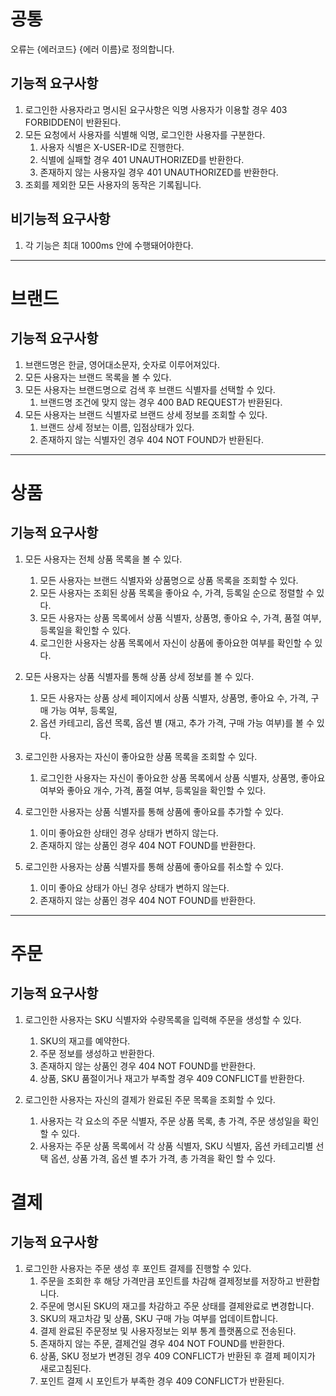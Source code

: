 # 공통

오류는 {에러코드} {에러 이름}로 정의합니다.

## 기능적 요구사항
1. 로그인한 사용자라고 명시된 요구사항은 익명 사용자가 이용할 경우 403 FORBIDDEN이 반환된다.
2. 모든 요청에서 사용자를 식별해 익명, 로그인한 사용자를 구분한다.
   1. 사용자 식별은 X-USER-ID로 진행한다.
   2. 식별에 실패할 경우 401 UNAUTHORIZED를 반환한다.
   3. 존재하지 않는 사용자일 경우 401 UNAUTHORIZED를 반환한다. 
3. 조회를 제외한 모든 사용자의 동작은 기록됩니다.

## 비기능적 요구사항
1. 각 기능은 최대 1000ms 안에 수행돼어야한다.

---
# 브랜드

## 기능적 요구사항

1. 브랜드명은 한글, 영어대소문자, 숫자로 이루어져있다.
2. 모든 사용자는 브랜드 목록을 볼 수 있다.
3. 모든 사용자는 브랜드명으로 검색 후 브랜드 식별자를 선택할 수 있다.
    1. 브랜드명 조건에 맞지 않는 경우 400 BAD REQUEST가 반환된다.
4. 모든 사용자는 브랜드 식별자로 브랜드 상세 정보를 조회할 수 있다.
   1. 브랜드 상세 정보는 이름, 입점상태가 있다.
   2. 존재하지 않는 식별자인 경우 404 NOT FOUND가 반환된다.
---

# 상품

## 기능적 요구사항

1. 모든 사용자는 전체 상품 목록을 볼 수 있다.
    1. 모든 사용자는 브랜드 식별자와 상품명으로 상품 목록을 조회할 수 있다.
    2. 모든 사용자는 조회된 상품 목록을 좋아요 수, 가격, 등록일 순으로 정렬할 수 있다.
    3. 모든 사용자는 상품 목록에서 상품 식별자, 상품명, 좋아요 수, 가격, 품절 여부, 등록일을 확인할 수 있다.
    4. 로그인한 사용자는 상품 목록에서 자신이 상품에 좋아요한 여부를 확인할 수 있다.

2. 모든 사용자는 상품 식별자를 통해 상품 상세 정보를 볼 수 있다.
   1. 모든 사용자는 상품 상세 페이지에서 상품 식별자, 상품명, 좋아요 수, 가격, 구매 가능 여부, 등록일,
   2. 옵션 카테고리, 옵션 목록, 옵션 별 (재고, 추가 가격, 구매 가능 여부)를 볼 수 있다.
   
3. 로그인한 사용자는 자신이 좋아요한 상품 목록을 조회할 수 있다.
    1. 로그인한 사용자는 자신이 좋아요한 상품 목록에서 상품 식별자, 상품명, 좋아요 여부와 좋아요 개수, 가격, 품절 여부, 등록일을 확인할 수 있다.

4. 로그인한 사용자는 상품 식별자를 통해 상품에 좋아요를 추가할 수 있다.
    1. 이미 좋아요한 상태인 경우 상태가 변하지 않는다.
    2. 존재하지 않는 상품인 경우 404 NOT FOUND를 반환한다.

5. 로그인한 사용자는 상품 식별자를 통해 상품에 좋아요를 취소할 수 있다.
    1. 이미 좋아요 상태가 아닌 경우 상태가 변하지 않는다.
    2. 존재하지 않는 상품인 경우 404 NOT FOUND를 반환한다.
---
# 주문

## 기능적 요구사항

1. 로그인한 사용자는 SKU 식별자와 수량목록을 입력해 주문을 생성할 수 있다.
   1. SKU의 재고를 예약한다.
   2. 주문 정보를 생성하고 반환한다.
   3. 존재하지 않는 상품인 경우 404 NOT FOUND를 반환한다.
   4. 상품, SKU 품절이거나 재고가 부족할 경우 409 CONFLICT를 반환한다.

2. 로그인한 사용자는 자신의 결제가 완료된 주문 목록을 조회할 수 있다. 
   1. 사용자는 각 요소의 주문 식별자, 주문 상품 목록, 총 가격, 주문 생성일을 확인할 수 있다.
   2. 사용자는 주문 상품 목록에서 각 상품 식별자, SKU 식별자, 옵션 카테고리별 선택 옵션, 상품 가격, 옵션 별 추가 가격, 총 가격을 확인 할 수 있다.

# 결제

## 기능적 요구사항
1. 로그인한 사용자는 주문 생성 후 포인트 결제를 진행할 수 있다.
   1. 주문을 조회한 후 해당 가격만큼 포인트를 차감해 결제정보를 저장하고 반환합니다.
   2. 주문에 명시된 SKU의 재고를 차감하고 주문 상태를 결제완료로 변경합니다.
   3. SKU의 재고차감 및 상품, SKU 구매 가능 여부를 업데이트합니다.
   4. 결제 완료된 주문정보 및 사용자정보는 외부 통계 플랫폼으로 전송된다.
   5. 존재하지 않는 주문, 결제건일 경우 404 NOT FOUND를 반환한다.
   6. 상품, SKU 정보가 변경된 경우 409 CONFLICT가 반환된 후 결제 페이지가 새로고침된다.
   7. 포인트 결제 시 포인트가 부족한 경우 409 CONFLICT가 반환된다.
